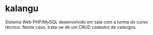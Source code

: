 # kalangu
Sistema Web PHP/MySQL desenvolvido em sala com a turma do curso técnico. Neste caso, trata-se de um CRUD cadastro de calangos.
